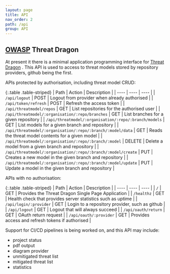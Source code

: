 ```yaml
---
layout: page
title: API
nav_order: 2
path: /api
group: API
---
```


## [OWASP](https://www.owasp.org) Threat Dragon

At present it there is a minimal application programming interface for
[Threat Dragon](http://owasp.org/www-project-threat-dragon) .
This API is used to access to threat models stored by repository providers, github being the first.

APIs protected by authorisation, including threat model CRUD:

{:.table .table-striped}
| Path | Action | Description |
| ---- | ---- | ---- |
| `/api/logout` | POST | Logout from provider when already authorised |
| `/api/token/refresh` | POST | Refresh the access token |
| `/api/threatmodel/repos` | GET | List repositories for the authorised user |
| `/api/threatmodel/:organisation/:repo/branches` | GET | List branches for a given repository |
| `/api/threatmodel/:organisation/:repo/:branch/models` | GET | List models for a given branch and repository |
| `/api/threatmodel/:organisation/:repo/:branch/:model/data` | GET | Reads the threat model contents for a given model |
| `/api/threatmodel/:organisation/:repo/:branch/:model` | DELETE | Delete a model from a given branch and repository |
| `/api/threatmodel/:organisation/:repo/:branch/:model/create` | PUT | Creates a new model in the given branch and repository |
| `/api/threatmodel/:organisation/:repo/:branch/:model/update` | PUT | Update a model in the given branch and repository |


APIs with no authorisation:

{:.table .table-striped}
| Path | Action | Description |
| ---- | ---- | ---- |
| `/` | GET | Provides the Threat Dragon Single Page Application |
| `/healthz` | GET | Health check that provides server statistics such as uptime |
| `/api/login/:provider` | GET | Login to a repository provider, such as github |
| `/api/logout` | GET | Logout that will always succeed |
| `/api/oauth/return` | GET | OAuth return request |
| `/api/oauth/:provider` | GET | Provides access and refresh tokens if authorised |

Support for CI/CD pipelines is being worked on, and this API may include:
* project status
* pdf output
* diagram provider
* unmitigated threat list
* mitigated threat list
* statistics
